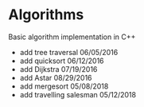 # Algorithms
Basic algorithm implementation in C++ 
* add tree traversal  		06/05/2016
* add quicksort       		06/12/2016
* add Dijkstra        		07/19/2016
* add Astar              	08/29/2016
* add mergesort       		05/08/2018
* add travelling salesman  	05/12/2018
